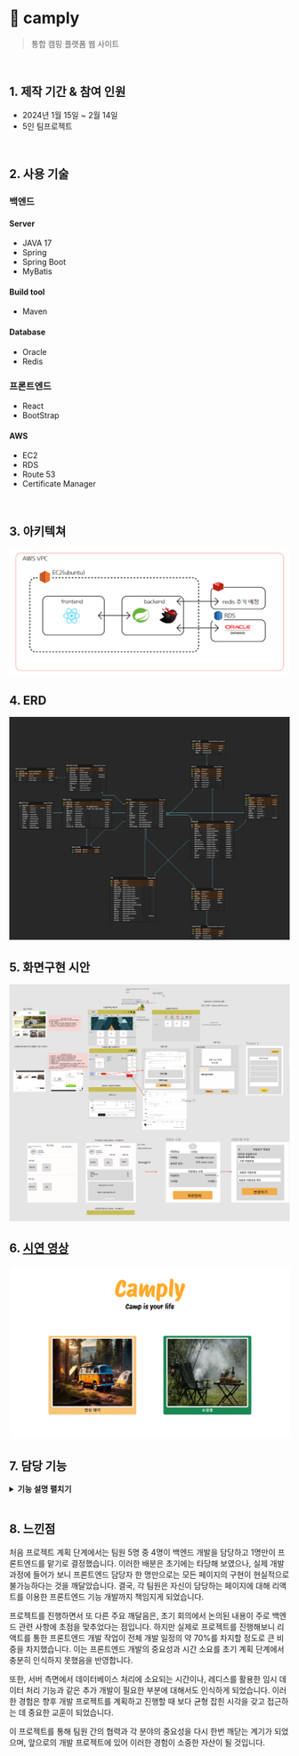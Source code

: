# :pushpin: camply
>통합 캠핑 플랫폼 웹 사이트  

</br>

## 1. 제작 기간 & 참여 인원
- 2024년 1월 15일 ~ 2월 14일
- 5인 팀프로젝트

</br>

## 2. 사용 기술
### 백엔드
#### Server
* JAVA 17
* Spring
* Spring Boot
* MyBatis

#### Build tool
* Maven

#### Database
* Oracle
* Redis

### 프론트엔드
* React
* BootStrap

#### AWS
* EC2
* RDS
* Route 53
* Certificate Manager

</br>

## 3. 아키텍쳐
<img src="./img/Architecture.PNG"/>

## 4. ERD
<img src="./img/Camply_erd.png"/>

## 5. 화면구현 시안
<img src="./img/first.png"/>

## 6. [시연 영상](https://youtu.be/gsUSwgsf8Ao)
[![영상 썸네일](https://github.com/chanakoh/camply/blob/master/img/main.PNG)](https://youtu.be/gsUSwgsf8Ao)


## 7. 담당 기능


<details>
<summary><b>기능 설명 펼치기</b></summary>
<div markdown="1">

### 7.1. 메인페이지
<img src="./img/1.png"/><br>
- **com.camply.shop.main** :pushpin: [코드 확인](https://github.com/chanakoh/camply/blob/master/Server/src/main/java/com/camply/shop/main/controller/MainController.java)
  - 메인페이지에서 ID값 기준으로 썸네일 노출
  - Like문을 이용한 상품 검색.
  - 카테고리를 기준으로 썸네일 노출</br>
### 7.2. 카테고리페이지
<img src="./img/2.png"/><br>
- **com.camply.shop.category** :pushpin: [코드 확인](https://github.com/chanakoh/camply/blob/master/Server/src/main/java/com/camply/shop/category/controller/CategoryController.java)
  - 카테고리 페이지에서 카테고리 기준으로 모든 상품 썸네일 노출</br>
### 7.3. 상품 상세페이지
<img src="./img/3.png"/><br>
- **com.camply.shop.productdetail** :pushpin: [코드 확인](https://github.com/chanakoh/camply/blob/master/Server/src/main/java/com/camply/shop/productdetail/controller/ProductDetailController.java)
  - 상품id기준으로 DB에 있는 모든값 가져오기</br>
### 7.4. 상품 리뷰페이지
<img src="./img/4.png"/><br>
<img src="./img/5.png"/><br>
- **com.camply.shop.productdetail.review/reviewcomment** :pushpin: [코드 확인](https://github.com/chanakoh/camply/blob/master/Server/src/main/java/com/camply/shop/productdetail/controller/ProductDetailController.java)
  - productId값을 기준으로 전체 후기 가져오기
  - 수정 시 가져올 수 있도록 후기 가져오기
  - 후기 작성/수정/삭제
  - 후기 댓글 조회/작성</br>
### 7.5. 장바구니 페이지
<img src="./img/6.png"/><br>
- **com.camply.shop.cart** :pushpin: [코드 확인](https://github.com/chanakoh/camply/blob/master/Server/src/main/java/com/camply/shop/cart/controller/CartController.java)
  - 장바구니 버튼 클릭 시 상품정보 가져오기
  - 작성한 장바구니 값 넣기
  - userid기준으로 등록한 내 장바구니 상품 보기
  - 내 장바구니 목록 삭제하기</br>
 ### 7.6. 결제 페이지
<img src="./img/7.png"/><br>
<img src="./img/8.png"/><br>
- **com.camply.shop.order** :pushpin: [코드 확인](https://github.com/chanakoh/camply/blob/master/Server/src/main/java/com/camply/shop/order/controller/OrderController.java)
  - 주문정보 저장</br>
</div>
</details>

</br>

## 8. 느낀점
처음 프로젝트 계획 단계에서는 팀원 5명 중 4명이 백엔드 개발을 담당하고 1명만이 프론트엔드를 맡기로 결정했습니다. 이러한 배분은 초기에는 타당해 보였으나, 실제 개발 과정에 들어가 보니 프론트엔드 담당자 한 명만으로는 모든 페이지의 구현이 현실적으로 불가능하다는 것을 깨달았습니다. 결국, 각 팀원은 자신이 담당하는 페이지에 대해 리액트를 이용한 프론트엔드 기능 개발까지 책임지게 되었습니다.

프로젝트를 진행하면서 또 다른 주요 깨달음은, 초기 회의에서 논의된 내용이 주로 백엔드 관련 사항에 초점을 맞추었다는 점입니다. 하지만 실제로 프로젝트를 진행해보니 리액트를 통한 프론트엔드 개발 작업이 전체 개발 일정의 약 70%를 차지할 정도로 큰 비중을 차지했습니다. 이는 프론트엔드 개발의 중요성과 시간 소요를 초기 계획 단계에서 충분히 인식하지 못했음을 반영합니다.

또한, 서버 측면에서 데이터베이스 처리에 소요되는 시간이나, 레디스를 활용한 임시 데이터 처리 기능과 같은 추가 개발이 필요한 부분에 대해서도 인식하게 되었습니다. 이러한 경험은 향후 개발 프로젝트를 계획하고 진행할 때 보다 균형 잡힌 시각을 갖고 접근하는 데 중요한 교훈이 되었습니다.

이 프로젝트를 통해 팀원 간의 협력과 각 분야의 중요성을 다시 한번 깨닫는 계기가 되었으며, 앞으로의 개발 프로젝트에 있어 이러한 경험이 소중한 자산이 될 것입니다.
